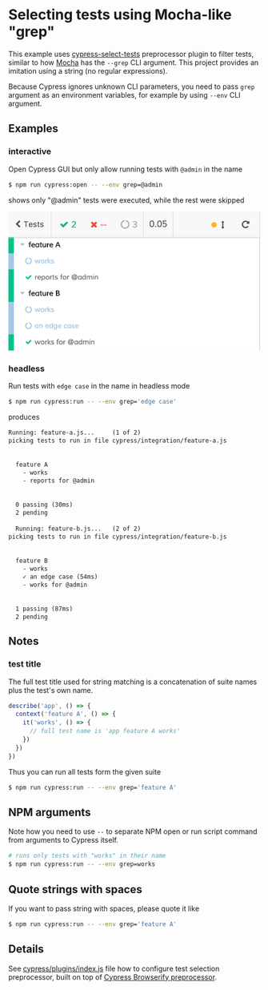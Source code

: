 # Selecting tests using Mocha-like "grep"

This example uses [cypress-select-tests](https://github.com/bahmutov/cypress-select-tests) preprocessor plugin to filter tests, similar to how [Mocha](https://mochajs.org/) has the `--grep` CLI argument. This project provides an imitation using a string (no regular expressions).

Because Cypress ignores unknown CLI parameters, you need to pass `grep` argument as an environment variables, for example by using `--env` CLI argument.

## Examples

### interactive

Open Cypress GUI but only allow running tests with `@admin` in the name

```bash
$ npm run cypress:open -- --env grep=@admin
```

shows only "@admin" tests were executed, while the rest were skipped

![Running all tests with admin](images/grep-admin.png)

### headless

Run tests with `edge case` in the name in headless mode

```bash
$ npm run cypress:run -- --env grep='edge case'
```

produces

```text
Running: feature-a.js...     (1 of 2)
picking tests to run in file cypress/integration/feature-a.js


  feature A
    - works
    - reports for @admin


  0 passing (30ms)
  2 pending

  Running: feature-b.js...   (2 of 2)
picking tests to run in file cypress/integration/feature-b.js


  feature B
    - works
    ✓ an edge case (54ms)
    - works for @admin


  1 passing (87ms)
  2 pending
```

## Notes

### test title

The full test title used for string matching is a concatenation of suite names plus the test's own name.

```js
describe('app', () => {
  context('feature A', () => {
    it('works', () => {
      // full test name is 'app feature A works'
    })
  })
})
```

Thus you can run all tests form the given suite

```bash
$ npm run cypress:run -- --env grep='feature A'
```

## NPM arguments

Note how you need to use `--` to separate NPM open or run script command from arguments to Cypress itself.

```bash
# runs only tests with "works" in their name
$ npm run cypress:run -- --env grep=works
```

## Quote strings with spaces

If you want to pass string with spaces, please quote it like

```bash
$ npm run cypress:run -- --env grep='feature A'
```

## Details

See [cypress/plugins/index.js](cypress/plugins/index.js) file how to configure test selection preprocessor, built on top of [Cypress Browserify preprocessor](https://github.com/cypress-io/cypress-browserify-preprocessor).
